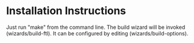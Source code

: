 Installation Instructions
=========================

Just run "make" from the command line.
The build wizard will be invoked (wizards/build-ftl).
It can be configured by editing (wizards/build-options).
